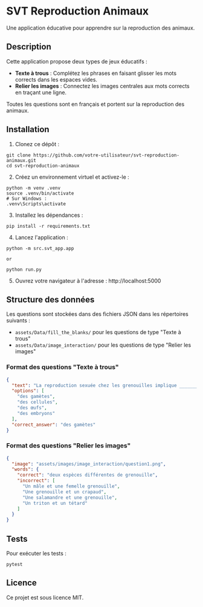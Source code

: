 # SVT Reproduction Animaux

Une application éducative pour apprendre sur la reproduction des animaux.

## Description

Cette application propose deux types de jeux éducatifs :
- **Texte à trous** : Complétez les phrases en faisant glisser les mots corrects dans les espaces vides.
- **Relier les images** : Connectez les images centrales aux mots corrects en traçant une ligne.

Toutes les questions sont en français et portent sur la reproduction des animaux.

## Installation

1. Clonez ce dépôt :
```
git clone https://github.com/votre-utilisateur/svt-reproduction-animaux.git
cd svt-reproduction-animaux
```

2. Créez un environnement virtuel et activez-le :
```
python -m venv .venv
source .venv/bin/activate
# Sur Windows : 
.venv\Scripts\activate
```

3. Installez les dépendances :
```
pip install -r requirements.txt
```

4. Lancez l'application :
```
python -m src.svt_app.app

or 

python run.py
```

5. Ouvrez votre navigateur à l'adresse : http://localhost:5000

## Structure des données

Les questions sont stockées dans des fichiers JSON dans les répertoires suivants :
- `assets/Data/fill_the_blanks/` pour les questions de type "Texte à trous"
- `assets/Data/image_interaction/` pour les questions de type "Relier les images"

### Format des questions "Texte à trous"

```json
{
  "text": "La reproduction sexuée chez les grenouilles implique ________ qui se rencontrent dans l'eau.",
  "options": [
    "des gamètes",
    "des cellules",
    "des œufs",
    "des embryons"
  ],
  "correct_answer": "des gamètes"
}
```

### Format des questions "Relier les images"

```json
{
  "image": "assets/images/image_interaction/question1.png",
  "words": {
    "correct": "deux espèces différentes de grenouille",
    "incorrect": [
      "Un mâle et une femelle grenouille",
      "Une grenouille et un crapaud",
      "Une salamandre et une grenouille",
      "Un triton et un tétard"
    ]
  }
}
```

## Tests

Pour exécuter les tests :
```
pytest
```

## Licence

Ce projet est sous licence MIT.

